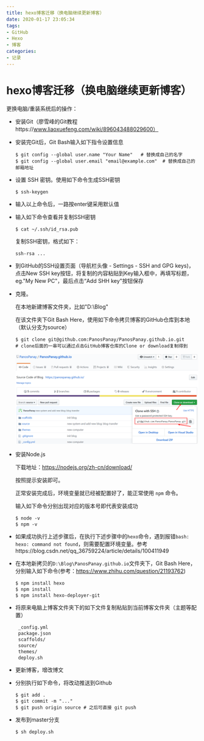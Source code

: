 ```yaml
---
title: hexo博客迁移（换电脑继续更新博客）
date: 2020-01-17 23:05:34
tags:
- GitHub
- Hexo
- 博客
categories:
- 记录
---
```


# hexo博客迁移（换电脑继续更新博客）

更换电脑/重装系统后的操作：

- 安装Git（廖雪峰的Git教程https://www.liaoxuefeng.com/wiki/896043488029600）

- 安装完Git后，Git Bash输入如下指令设置信息

  ```shell
  $ git config --global user.name "Your Name"	# 替换成自己的名字
  $ git config --global user.email "email@example.com"	# 替换成自己的邮箱地址
  ```

- 设置 SSH 密钥。使用如下命令生成SSH密钥

  ```shell
  $ ssh-keygen
  ```

- 输入以上命令后，一路按enter键采用默认值

- 输入如下命令查看并复制SSH密钥

  ```shell
  $ cat ~/.ssh/id_rsa.pub
  ```

  复制SSH密钥，格式如下：

  ```
  ssh-rsa ...
  ```

- 到GitHub的SSH设置页面（导航栏头像 - Settings - SSH and GPG keys)，点击New SSH key按钮，将复制的内容粘贴到Key输入框中，再填写标题，eg."My New PC"，最后点击“Add SHH key"按钮保存

- 克隆。

  在本地新建博客文件夹，比如"D:\Blog"

  在该文件夹下Git Bash Here，使用如下命令拷贝博客的GitHub仓库到本地（默认分支为source）

  ```shell
  $ git clone git@github.com:PanosPanay/PanosPanay.github.io.git
  # clone后面的一串可以通过点击GitHub博客仓库的Clone or download复制得到
  ```

  ![1579830393814](blog-transfer/1579830393814.png)

- 安装Node.js

  下载地址：https://nodejs.org/zh-cn/download/

  按照提示安装即可。

  正常安装完成后，环境变量就已经被配置好了，能正常使用 `npm` 命令。

  输入如下命令分别出现对应的版本号即代表安装成功

  ```shell
  $ node -v
  $ npm -v
  ```

- 如果成功执行上述步骤后，在执行下述步骤中的`hexo`命令，遇到报错`bash: hexo: command not found`，则需要配置环境变量。参考https://blog.csdn.net/qq_36759224/article/details/100411949

- 在本地新拷贝的`D:\Blog\PanosPanay.github.io`文件夹下，Git Bash Here，分别输入如下命令(参考：https://www.zhihu.com/question/21193762)

  ```shell
  $ npm install hexo
  $ npm install
  $ npm install hexo-deployer-git
  ```

- 将原来电脑上博客文件夹下的如下文件复制粘贴到当前博客文件夹（主题等配置）

  ```
   _config.yml
   package.json
   scaffolds/
   source/
   themes/
   deploy.sh
  ```

- 更新博客，增改博文

- 分别执行如下命令，将改动推送到Github

  ```shell
  $ git add .
  $ git commit -m "..."
  $ git push origin source # 之后可直接 git push
  ```

- 发布到master分支

  ```shell
  $ sh deploy.sh
  ```

